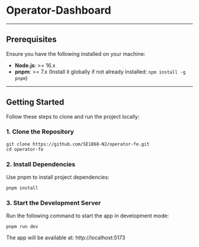 # Operator-Dashboard

---

## Prerequisites

Ensure you have the following installed on your machine:

- **Node.js**: >= 16.x
- **pnpm**: >= 7.x (Install it globally if not already installed: `npm install -g pnpm`)

---

## Getting Started

Follow these steps to clone and run the project locally:

### 1. Clone the Repository

```
git clone https://github.com/SE1868-NJ/operator-fe.git
cd operator-fe
```

### 2. Install Dependencies

Use pnpm to install project dependencies:

```
pnpm install
```

### 3. Start the Development Server

Run the following command to start the app in development mode:

```
pnpm run dev
```

The app will be available at: http://localhost:5173
